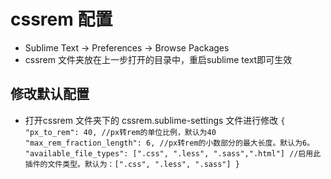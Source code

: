 # cssrem 配置
- Sublime Text -> Preferences -> Browse Packages
- cssrem 文件夹放在上一步打开的目录中，重启sublime text即可生效

## 修改默认配置
- 打开cssrem 文件夹下的 cssrem.sublime-settings 文件进行修改
`{
    "px_to_rem": 40, //px转rem的单位比例，默认为40
    "max_rem_fraction_length": 6, //px转rem的小数部分的最大长度。默认为6。
    "available_file_types": [".css", ".less", ".sass",".html"]
    //启用此插件的文件类型。默认为：[".css", ".less", ".sass"]
}`
